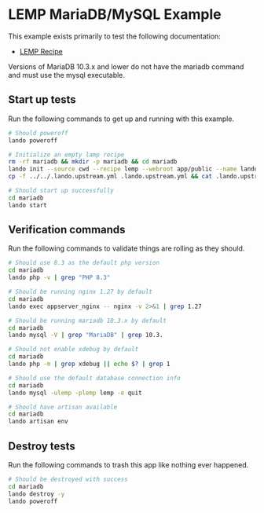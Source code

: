 LEMP MariaDB/MySQL Example
==========================

This example exists primarily to test the following documentation:

* [LEMP Recipe](https://docs.devwithlando.io/tutorials/lemp.html)

Versions of MariaDB 10.3.x and lower do not have the mariadb command and must use the mysql executable.

## Start up tests

Run the following commands to get up and running with this example.

```bash
# Should poweroff
lando poweroff

# Initialize an empty lamp recipe
rm -rf mariadb && mkdir -p mariadb && cd mariadb
lando init --source cwd --recipe lemp --webroot app/public --name lando-lemp-mariadb-mysql --option php=8.3 --option database=mariadb:10.3
cp -f ../../.lando.upstream.yml .lando.upstream.yml && cat .lando.upstream.yml

# Should start up successfully
cd mariadb
lando start
```

## Verification commands

Run the following commands to validate things are rolling as they should.

```bash
# Should use 8.3 as the default php version
cd mariadb
lando php -v | grep "PHP 8.3"

# Should be running nginx 1.27 by default
cd mariadb
lando exec appserver_nginx -- nginx -v 2>&1 | grep 1.27

# Should be running mariadb 10.3.x by default
cd mariadb
lando mysql -V | grep "MariaDB" | grep 10.3.

# Should not enable xdebug by default
cd mariadb
lando php -m | grep xdebug || echo $? | grep 1

# Should use the default database connection info
cd mariadb
lando mysql -ulemp -plemp lemp -e quit

# Should have artisan available
cd mariadb
lando artisan env
```

## Destroy tests

Run the following commands to trash this app like nothing ever happened.

```bash
# Should be destroyed with success
cd mariadb
lando destroy -y
lando poweroff
```
